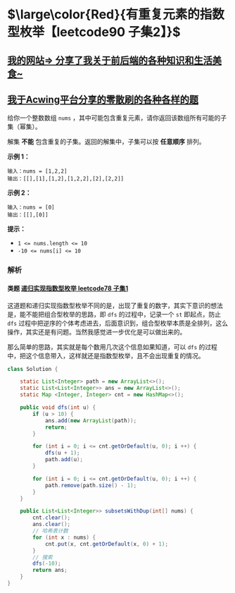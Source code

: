 # $\large\color{Red}{有重复元素的指数型枚举【leetcode90 子集2】}$

## [我的网站=> 分享了我关于前后端的各种知识和生活美食~](https://www.fanxy.cloud/archives/SolutionMap)

## [我于Acwing平台分享的零散刷的各种各样的题](https://www.acwing.com/blog/content/33005/) 

给你一个整数数组 `nums` ，其中可能包含重复元素，请你返回该数组所有可能的子集（幂集）。

解集 **不能** 包含重复的子集。返回的解集中，子集可以按 **任意顺序** 排列。

 

**示例 1：**

```
输入：nums = [1,2,2]
输出：[[],[1],[1,2],[1,2,2],[2],[2,2]]
```

**示例 2：**

```
输入：nums = [0]
输出：[[],[0]]
```

 

**提示：**

- `1 <= nums.length <= 10`
- `-10 <= nums[i] <= 10`



### 解析

#### 类题 [递归实现指数型枚举 leetcode78 子集1](https://www.acwing.com/solution/content/205643/)

这道题和递归实现指数型枚举不同的是，出现了重复的数字，其实下意识的想法是，能不能把组合型枚举的思路，即 `dfs` 的过程中，记录一个 `st` 即起点，防止 `dfs` 过程中把逆序的个体考虑进去，后面意识到，组合型枚举本质是全排列，这么操作，其实还是有问题。当然我感觉进一步优化是可以做出来的。

那么简单的思路，其实就是每个数用几次这个信息如果知道，可以 `dfs` 的过程中，把这个信息带入，这样就还是指数型枚举，且不会出现重复的情况。



```java
class Solution {

    static List<Integer> path = new ArrayList<>();
    static List<List<Integer>> ans = new ArrayList<>();
    static Map <Integer, Integer> cnt = new HashMap<>();

    public void dfs(int u) {
        if (u > 10) {
            ans.add(new ArrayList(path));
            return;
        }

        for (int i = 0; i <= cnt.getOrDefault(u, 0); i ++) {
            dfs(u + 1);
            path.add(u);
        }

        for (int i = 0; i <= cnt.getOrDefault(u, 0); i ++) {
            path.remove(path.size() - 1);
        }
    }   

    public List<List<Integer>> subsetsWithDup(int[] nums) {
        cnt.clear();
        ans.clear();
        // 哈希表计数
        for (int x : nums) {
            cnt.put(x, cnt.getOrDefault(x, 0) + 1);
        }
        // 搜索
        dfs(-10);
        return ans;
    }
}
```

